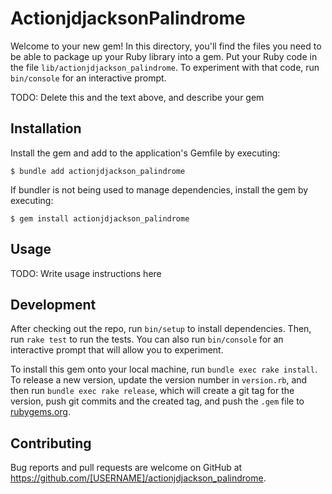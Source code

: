 # ActionjdjacksonPalindrome

Welcome to your new gem! In this directory, you'll find the files you need to be able to package up your Ruby library into a gem. Put your Ruby code in the file `lib/actionjdjackson_palindrome`. To experiment with that code, run `bin/console` for an interactive prompt.

TODO: Delete this and the text above, and describe your gem

## Installation

Install the gem and add to the application's Gemfile by executing:

    $ bundle add actionjdjackson_palindrome

If bundler is not being used to manage dependencies, install the gem by executing:

    $ gem install actionjdjackson_palindrome

## Usage

TODO: Write usage instructions here

## Development

After checking out the repo, run `bin/setup` to install dependencies. Then, run `rake test` to run the tests. You can also run `bin/console` for an interactive prompt that will allow you to experiment.

To install this gem onto your local machine, run `bundle exec rake install`. To release a new version, update the version number in `version.rb`, and then run `bundle exec rake release`, which will create a git tag for the version, push git commits and the created tag, and push the `.gem` file to [rubygems.org](https://rubygems.org).

## Contributing

Bug reports and pull requests are welcome on GitHub at https://github.com/[USERNAME]/actionjdjackson_palindrome.
